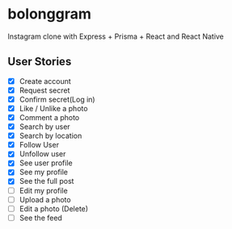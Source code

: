 # bolonggram

Instagram clone with Express + Prisma + React and React Native

## User Stories

- [x] Create account
- [x] Request secret
- [x] Confirm secret(Log in)
- [x] Like / Unlike a photo
- [x] Comment a photo
- [x] Search by user
- [x] Search by location
- [x] Follow User
- [x] Unfollow user
- [x] See user profile
- [x] See my profile
- [x] See the full post
- [ ] Edit my profile
- [ ] Upload a photo
- [ ] Edit a photo (Delete)
- [ ] See the feed

